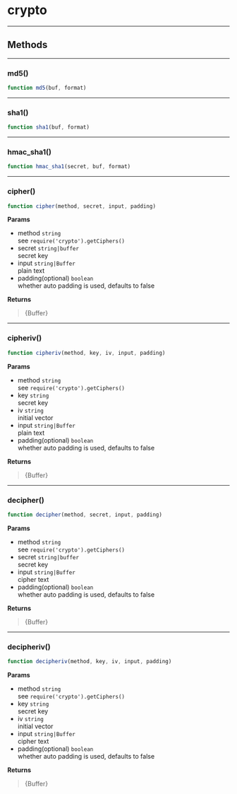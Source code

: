 <!-- @rev ae1f55684d7a602af22a2dc07b3c465b 20ae7b -->
# crypto

----




## Methods

------------------------------------------------------------------------
### md5()

```js
function md5(buf, format) 
```




------------------------------------------------------------------------
### sha1()

```js
function sha1(buf, format) 
```




------------------------------------------------------------------------
### hmac_sha1()

```js
function hmac_sha1(secret, buf, format) 
```




------------------------------------------------------------------------
### cipher()

```js
function cipher(method, secret, input, padding) 
```




**Params**

  - method `string`
    <br>see `require('crypto').getCiphers()`
  - secret `string|buffer`
    <br>secret key
  - input `string|Buffer`
    <br>plain text
  - padding(optional) `boolean`
    <br>whether auto padding is used, defaults to false

**Returns**

> {Buffer}
 

------------------------------------------------------------------------
### cipheriv()

```js
function cipheriv(method, key, iv, input, padding) 
```




**Params**

  - method `string`
    <br>see `require('crypto').getCiphers()`
  - key `string`
    <br>secret key
  - iv `string`
    <br>initial vector
  - input `string|Buffer`
    <br>plain text
  - padding(optional) `boolean`
    <br>whether auto padding is used, defaults to false

**Returns**

> {Buffer}
 

------------------------------------------------------------------------
### decipher()

```js
function decipher(method, secret, input, padding) 
```




**Params**

  - method `string`
    <br>see `require('crypto').getCiphers()`
  - secret `string|buffer`
    <br>secret key
  - input `string|Buffer`
    <br>cipher text
  - padding(optional) `boolean`
    <br>whether auto padding is used, defaults to false

**Returns**

> {Buffer}
 

------------------------------------------------------------------------
### decipheriv()

```js
function decipheriv(method, key, iv, input, padding) 
```




**Params**

  - method `string`
    <br>see `require('crypto').getCiphers()`
  - key `string`
    <br>secret key
  - iv `string`
    <br>initial vector
  - input `string|Buffer`
    <br>cipher text
  - padding(optional) `boolean`
    <br>whether auto padding is used, defaults to false

**Returns**

> {Buffer}
 

